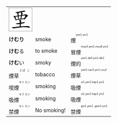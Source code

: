 <table>
  <tr><td colspan="3">  <img src="test002.svg"> </td><tr>
  
  <tr><td><b>けむり</b></td><td>smoke</td><td>煙<ruby><rt><ruby>yen1<br>yin1</ruby></rt></ruby></td><tr>
  <tr><td><b>けむ</b>る</td><td>to smoke</td><td>冒煙<ruby><rt><ruby>mao4 yen1<br>mou6 yin1</ruby></rt></ruby></td><tr>
  <tr><td><b>けむ</b>い</td><td>smoky</td><td>煙的<ruby><rt><ruby>yen1 de0<br>yin1 dik1</ruby></rt></ruby></td><tr>
    
  <tr><td>煙草<ruby><rt><ruby>とば<br>こ　</ruby></rt></ruby></td><td>tobacco</td><td>煙草<ruby><rt><ruby>yen3 cao3<br>yin1 cou2</ruby></rt></ruby></td><tr>  

  
  <tr><td>喫煙<ruby><rt><ruby>キツ<br>エン</ruby></rt></ruby></td><td>smoking</td><td>吸煙<ruby><rt><ruby>si1 yen1<br>kap1 yin1</ruby></rt></ruby></td><tr>
  <tr><td>吸煙<ruby><rt><ruby>キフ<br>エン</ruby></rt></ruby></td><td>smoking</td><td>吸煙<ruby><rt><ruby>si1 yen1<br>kap1 yin1</ruby></rt></ruby></td><tr>  
  <tr><td>禁煙<ruby><rt><ruby>キン<br>エン</ruby></rt></ruby></td><td>No smoking!</td><td>禁煙<ruby><rt><ruby>gin1 yen1<br>	gam3 yin1</ruby></rt></ruby></td><tr>  
</table>
